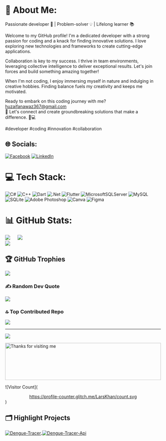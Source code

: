 # 💫 About Me:
Passionate developer 🚀 | Problem-solver 💡 | Lifelong learner 📚

Welcome to my GitHub profile! I'm a dedicated developer with a strong passion for coding and a knack for finding innovative solutions. I love exploring new technologies and frameworks to create cutting-edge applications.

Collaboration is key to my success. I thrive in team environments, leveraging collective intelligence to deliver exceptional results. Let's join forces and build something amazing together!

When I'm not coding, I enjoy immersing myself in nature and indulging in creative hobbies. Finding balance fuels my creativity and keeps me motivated.

Ready to embark on this coding journey with me? huzaifanawaz367@gmail.com<br>💬 Let's connect and create groundbreaking solutions that make a difference. 🌟💻

#developer #coding #innovation #collaboration

## 🌐 Socials:
[![Facebook](https://img.shields.io/badge/Facebook-%231877F2.svg?logo=Facebook&logoColor=white)](https://facebook.com/M.Huzaifa367) [![LinkedIn](https://img.shields.io/badge/LinkedIn-%230077B5.svg?logo=linkedin&logoColor=white)](https://linkedin.com/in/m-huzaifa-h4w) 

# 💻 Tech Stack:
![C#](https://img.shields.io/badge/c%23-%23239120.svg?style=flat&logo=c-sharp&logoColor=white) ![C++](https://img.shields.io/badge/c++-%2300599C.svg?style=flat&logo=c%2B%2B&logoColor=white) ![Dart](https://img.shields.io/badge/dart-%230175C2.svg?style=flat&logo=dart&logoColor=white) ![.Net](https://img.shields.io/badge/.NET-5C2D91?style=flat&logo=.net&logoColor=white) ![Flutter](https://img.shields.io/badge/Flutter-%2302569B.svg?style=flat&logo=Flutter&logoColor=white) ![MicrosoftSQLServer](https://img.shields.io/badge/Microsoft%20SQL%20Sever-CC2927?style=flat&logo=microsoft%20sql%20server&logoColor=white) ![MySQL](https://img.shields.io/badge/mysql-%2300f.svg?style=flat&logo=mysql&logoColor=white) ![SQLite](https://img.shields.io/badge/sqlite-%2307405e.svg?style=flat&logo=sqlite&logoColor=white) ![Adobe Photoshop](https://img.shields.io/badge/adobephotoshop-%2331A8FF.svg?style=flat&logo=adobephotoshop&logoColor=white) ![Canva](https://img.shields.io/badge/Canva-%2300C4CC.svg?style=flat&logo=Canva&logoColor=white) 	![Figma](https://img.shields.io/badge/figma-%23F24E1E.svg?style=flat&logo=figma&logoColor=white)
# 📊 GitHub Stats:
![](https://github-readme-stats.vercel.app/api?username=LarsKhan&theme=dracula&hide_border=false&include_all_commits=true&count_private=true)     &nbsp;&nbsp;&nbsp;&nbsp;   ![](https://github-readme-stats.vercel.app/api/top-langs/?username=LarsKhan&theme=dracula&hide_border=false&include_all_commits=true&count_private=true&layout=compact)<br/>
 ![](https://github-readme-streak-stats.herokuapp.com/?user=LarsKhan&theme=dracula&hide_border=false)<br/>


## 🏆 GitHub Trophies
![](https://github-profile-trophy.vercel.app/?username=LarsKhan&theme=dracula&no-frame=false&no-bg=false&margin-w=4)

### ✍️ Random Dev Quote
![](https://quotes-github-readme.vercel.app/api?type=horizontal&theme=radical)

### 🔝 Top Contributed Repo
![](https://github-contributor-stats.vercel.app/api?username=LarsKhan&limit=5&theme=radical&combine_all_yearly_contributions=true)

---
[![](https://visitcount.itsvg.in/api?id=LarsKhan&icon=0&color=11)](https://visitcount.itsvg.in)


<img height="120" alt="Thanks for visiting me" width="100%" src="https://raw.githubusercontent.com/BrunnerLivio/brunnerlivio/master/images/marquee.svg" />

![Visitor Count](<center>https://profile-counter.glitch.me/LarsKhan/count.svg</center>)


## 🗂️ Highlight Projects


<a href="https://github.com/LarsKhan/Dengue-Tracer">
  <img align="center" src="https://github-readme-stats.vercel.app/api/pin/?username=LarsKhan&repo=Dengue-Tracer&show_icons=true&line_height=27&title_color=6aa6f8&text_color=8a919a&icon_color=6aa6f8&bg_color=22272e" alt="Dengue-Tracer" />
</a>


<a href="https://github.com/LarsKhan/Dengue-Tracer-Api">
  <img align="center" src="https://github-readme-stats.vercel.app/api/pin/?username=LarsKhan&repo=Dengue-Tracer-Api&show_icons=true&line_height=27&title_color=6aa6f8&text_color=8a919a&icon_color=6aa6f8&bg_color=22272e" alt="Dengue-Tracer-Api" />
</a>




<!-- Proudly created with GPRM ( https://gprm.itsvg.in ) -->
